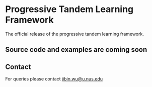 # Progressive Tandem Learning Framework
The official release of the progressive tandem learning framework.

## Source code and examples are coming soon

## Contact
For queries please contact jibin.wu@u.nus.edu

